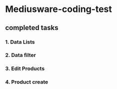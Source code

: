 # Mediusware-coding-test

## completed tasks
### 1. Data Lists
### 2. Data filter
### 3. Edit Products
### 4. Product create
